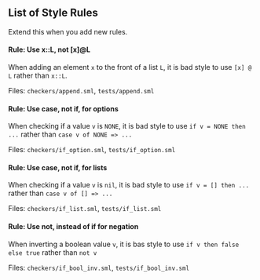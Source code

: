 ## List of Style Rules

Extend this when you add new rules.

#### Rule: Use x::L, not [x]@L

When adding an element `x` to the front of a list `L`, it is bad style to use `[x] @ L` rather than `x::L`.

Files: `checkers/append.sml`, `tests/append.sml`

#### Rule: Use case, not if, for options

When checking if a value `v` is `NONE`, it is bad style to use `if v = NONE then ...` rather than `case v of NONE => ...`

Files: `checkers/if_option.sml`, `tests/if_option.sml`

#### Rule: Use case, not if, for lists

When checking if a value `v` is `nil`, it is bad style to use `if v = [] then ...` rather than `case v of [] => ...`

Files: `checkers/if_list.sml`, `tests/if_list.sml`

#### Rule: Use not, instead of if for negation

When inverting a boolean value `v`, it is bas style to use `if v then false else true` rather than `not v`

Files: `checkers/if_bool_inv.sml`, `tests/if_bool_inv.sml`

